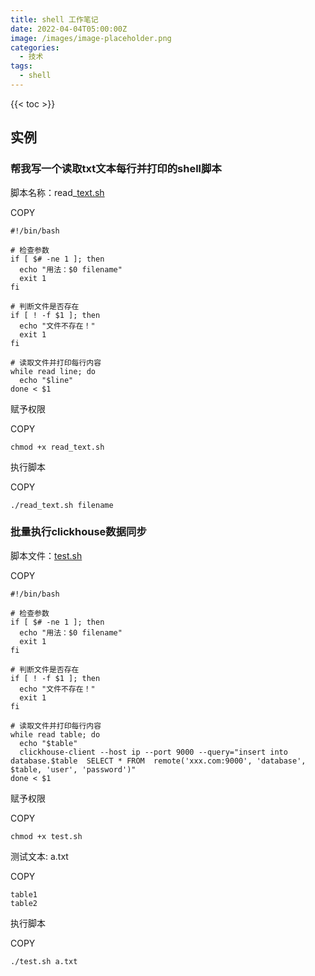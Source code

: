 ```yaml
---
title: shell 工作笔记
date: 2022-04-04T05:00:00Z
image: /images/image-placeholder.png
categories:
  - 技术
tags:
  - shell
---
```


<!--more-->

{{< toc >}}

## 实例[​](https://docs.littleriver.cc/v1/references/shell#%E5%AE%9E%E4%BE%8B)

### [](https://littleriver.cc/shell#heading-txtshellhttpsdocslittleriverccv1referencesshelle5b8aee68891e58699e4b880e4b8aae8afbbe58f96txte69687e69cace6af8fe8a18ce5b9b6e68993e58db0e79a84shelle8849ae69cac "Permalink")帮我写一个读取txt文本每行并打印的shell脚本[​](https://docs.littleriver.cc/v1/references/shell#%E5%B8%AE%E6%88%91%E5%86%99%E4%B8%80%E4%B8%AA%E8%AF%BB%E5%8F%96txt%E6%96%87%E6%9C%AC%E6%AF%8F%E8%A1%8C%E5%B9%B6%E6%89%93%E5%8D%B0%E7%9A%84shell%E8%84%9A%E6%9C%AC)

脚本名称：read_[text.sh](http://text.sh/)

COPY

```
#!/bin/bash

# 检查参数
if [ $# -ne 1 ]; then
  echo "用法：$0 filename"
  exit 1
fi

# 判断文件是否存在
if [ ! -f $1 ]; then
  echo "文件不存在！"
  exit 1
fi

# 读取文件并打印每行内容
while read line; do
  echo "$line"
done < $1
```

赋予权限

COPY

```
chmod +x read_text.sh
```

执行脚本

COPY

```
./read_text.sh filename
```

### [](https://littleriver.cc/shell#heading-clickhousehttpsdocslittleriverccv1referencesshelle689b9e9878fe689a7e8a18cclickhousee695b0e68daee5908ce6ada5 "Permalink")批量执行clickhouse数据同步[​](https://docs.littleriver.cc/v1/references/shell#%E6%89%B9%E9%87%8F%E6%89%A7%E8%A1%8Cclickhouse%E6%95%B0%E6%8D%AE%E5%90%8C%E6%AD%A5)

脚本文件：[test.sh](http://test.sh/)

COPY

```
#!/bin/bash

# 检查参数
if [ $# -ne 1 ]; then
  echo "用法：$0 filename"
  exit 1
fi

# 判断文件是否存在
if [ ! -f $1 ]; then
  echo "文件不存在！"
  exit 1
fi

# 读取文件并打印每行内容
while read table; do
  echo "$table"
  clickhouse-client --host ip --port 9000 --query="insert into database.$table  SELECT * FROM  remote('xxx.com:9000', 'database', $table, 'user', 'password')"
done < $1
```

赋予权限

COPY

```
chmod +x test.sh
```

测试文本: a.txt

COPY

```
table1
table2
```

执行脚本

COPY

```
./test.sh a.txt
```